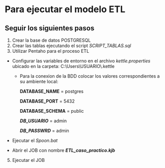 # Para ejecutar el modelo ETL 
## Seguir los siguientes pasos

1. Crear la base de datos POSTGRESQL
2. Crear las tablas ejecutando el script *SCRIPT_TABLAS.sql*
3. Utilizar Pentaho para el proceso ETL
- Configurar las variables de entorno en el archivo *kettle.properties* ubicado en la carpeta: C:\Users\USUARIO\\.kettle
	- Para la conexion de la BDD colocar los valores correspondientes a su ambiente local:
	
		**DATABASE_NAME** = postgres

		**DATABASE_PORT** = 5432
		
		**DATABASE_SCHEMA** = public
		
		***DB_USUARIO*** = admin
		
		***DB_PASSWRD*** = admin

- Ejecutar el *Spoon.bat*
- Abrir el JOB con nombre ***ETL_caso_practico.kjb***
5. Ejecutar el JOB
